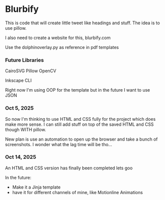 # Blurbify

This is code that will create little tweet like headings and stuff.
The idea is to use pillow.

I also need to create a website for this, blurbify.com

Use the dolphinoverlay.py as reference in pdf templates

### Future Libraries

CairoSVG
Pillow
OpenCV

Inkscape CLI

Right now I'm using OOP for the template but in the future I want to use JSON

### Oct 5, 2025

So now I'm thinking to use HTML and CSS fully for the project which does make more sense. I can still add stuff on top of the saved HTML and CSS though WITH pillow.

New plan is use an automation to open up the browser and take a bunch of screenshots.
I wonder what the lag time will be tho...

### Oct 14, 2025

An HTML and CSS version has finally been completed lets goo

In the future:

- Make it a Jinja template
- have it for different channels of mine, like Motionline Animations
